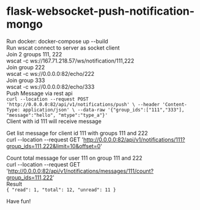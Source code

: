 # flask-websocket-push-notification-mongo
Run docker: docker-compose up --build  
Run wscat connect to server as socket client  
Join 2 groups 111, 222  
wscat -c ws://167.71.218.57/ws/notification/111,222  
Join group 222  
wscat -c ws://0.0.0.0:82/echo/222  
Join group 333  
wscat -c ws://0.0.0.0:82/echo/333  
Push Message via rest api  
`curl --location --request POST 'http://0.0.0.0:82/api/v1/notifications/push' \
--header 'Content-Type: application/json' \
--data-raw '{"group_ids":["111","333"], "message":"hello", "mtype":"type_a"}'`  
Client with id 111 will receive message  

Get list message  for client id 111 with groups 111 and 222  
curl --location --request GET 'http://0.0.0.0:82/api/v1/notifications/111?group_ids=111,222&limit=10&offset=0'

Count total message for user 111 on group 111 and 222  
curl --location --request GET 'http://0.0.0.0:82/api/v1/notifications/messages/111/count?group_ids=111,222'  
Result  
`{
    "read": 1,
    "total": 12,
    "unread": 11
}`  


Have fun!
